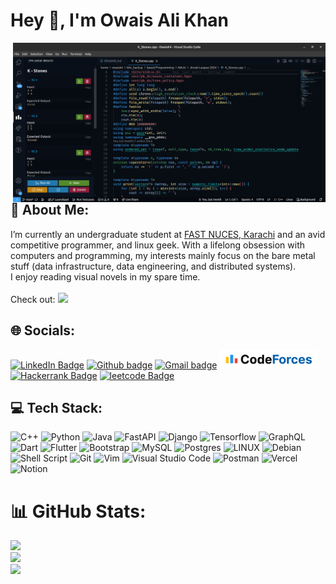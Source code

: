 # Hey 👋, I'm Owais Ali Khan
<!-- <img align="right" width=500 src="https://media1.tenor.com/m/WqCU11NnUVoAAAAC/anime-bandori.gif"/> -->
<img align="right" width=500 src="images/code.png"/>

## 💫 About Me:
I’m currently an undergraduate student at <a href="https://khi.nu.edu.pk/" > FAST NUCES, Karachi</a> and an avid competitive programmer, and linux geek. With a lifelong obsession with computers and programming, my interests mainly focus on the bare metal stuff (data infrastructure, data engineering, and distributed systems).<br />
I enjoy reading visual novels in my spare time.<br /><br />
Check out:
<a href="https://personalportfolio-nine-kappa.vercel.app/about"><img src="https://ziadoua.github.io/m3-Markdown-Badges/badges/MyPortfolio/myportfolio3.svg"></a>

## 🌐 Socials:
<p>
<a href=https://www.linkedin.com/in/owais-ali-khan-04933b238><img src="https://ziadoua.github.io/m3-Markdown-Badges/badges/LinkedIn/linkedin2.svg" alt="LinkedIn Badge"></a>
<a href=https://github.com/OwaisK4><img src="https://ziadoua.github.io/m3-Markdown-Badges/badges/Github/github3.svg" alt="Github badge"></a>
<a href=mailto:"owaisalikhan2003@gmail.com"><img src="https://ziadoua.github.io/m3-Markdown-Badges/badges/Gmail/gmail1.svg" alt="Gmail badge"></a>
<a href=https://codeforces.com/profile/snowden_03><img height="30" src="images/Component 2.svg" alt="Codeforces Badge"></a>
<a href=https://www.hackerrank.com/profile/owaisalikhan2003><img src="https://ziadoua.github.io/m3-Markdown-Badges/badges/HackerRank/hackerrank3.svg" alt="Hackerrank Badge"></a>
<a href=https://leetcode.com/u/OwaisK4><img src="https://ziadoua.github.io/m3-Markdown-Badges/badges/LeetCode/leetcode2.svg" alt="leetcode Badge"></a></p>

<!-- <h2>✒️ Recent Posts</h2>
<details>
    <summary>Explore</summary>
    <li><a target="_blank" href="https://medium.com/coinmonks/how-to-work-with-floating-points-in-solidity-how-to-calculate-amortizing-loans-in-solidity-cacfeaaa2b49">How to use Floating Points in Solidity? || How to Calculate Amortizing Loans in Solidity? — August 20, 2022</a></li>
    <li><a target="_blank" href="https://medium.com/@wahaj.javed02/acm-cys-intra-fast-ctf-challenges-67cafeb95f81">ACM Intra-Fast Capture The Flag Competition Writeup — March 20, 2023</a></li>
    <li><a target="_blank" href="https://medium.com/@wahaj.javed02/how-to-run-deepseek-r1-locally-on-windows-10-11-213200a1295a">How to run DeepSeek-r1 Locally — January 28, 2025</a></li>
</details>

[![PWC](https://img.shields.io/endpoint.svg?url=https://paperswithcode.com/badge/malware-classification-using-static/malware-classification-on-microsoft-malware)](https://paperswithcode.com/sota/malware-classification-on-microsoft-malware?p=malware-classification-using-static)

[![PWC](https://img.shields.io/endpoint.svg?url=https://paperswithcode.com/badge/recognition-of-sarcasms-in-tweets-based-on/information-retrieval-on-news-headlines)](https://paperswithcode.com/sota/information-retrieval-on-news-headlines?p=recognition-of-sarcasms-in-tweets-based-on) -->

## 💻 Tech Stack:
![C++](https://ziadoua.github.io/m3-Markdown-Badges/badges/C++/c++1.svg)
![Python](https://ziadoua.github.io/m3-Markdown-Badges/badges/Python/python3.svg)
![Java](https://ziadoua.github.io/m3-Markdown-Badges/badges/Java/java1.svg)
![FastAPI](https://ziadoua.github.io/m3-Markdown-Badges/badges/FastAPI/fastapi1.svg)
![Django](https://ziadoua.github.io/m3-Markdown-Badges/badges/Django/django1.svg)
![Tensorflow](https://ziadoua.github.io/m3-Markdown-Badges/badges/TensorFlow/tensorflow2.svg)
![GraphQL](https://ziadoua.github.io/m3-Markdown-Badges/badges/GraphQL/graphql1.svg)
![Dart](https://ziadoua.github.io/m3-Markdown-Badges/badges/Dart/dart2.svg)
![Flutter](https://ziadoua.github.io/m3-Markdown-Badges/badges/Flutter/flutter3.svg)
![Bootstrap](https://ziadoua.github.io/m3-Markdown-Badges/badges/Bootstrap/bootstrap1.svg)
![MySQL](https://ziadoua.github.io/m3-Markdown-Badges/badges/MySQL/mysql3.svg)
![Postgres](https://ziadoua.github.io/m3-Markdown-Badges/badges/PostgreSQL/postgresql1.svg)
![LINUX](https://ziadoua.github.io/m3-Markdown-Badges/badges/Linux/linux2.svg)
![Debian](https://ziadoua.github.io/m3-Markdown-Badges/badges/Debian/debian1.svg)
![Shell Script](https://ziadoua.github.io/m3-Markdown-Badges/badges/Shell/shell3.svg)
![Git](https://ziadoua.github.io/m3-Markdown-Badges/badges/Git/git1.svg)
![Vim](https://ziadoua.github.io/m3-Markdown-Badges/badges/Vim/vim3.svg)
![Visual Studio Code](https://ziadoua.github.io/m3-Markdown-Badges/badges/VisualStudioCode/visualstudiocode1.svg)
![Postman](https://ziadoua.github.io/m3-Markdown-Badges/badges/Postman/postman1.svg)
![Vercel](https://ziadoua.github.io/m3-Markdown-Badges/badges/Vercel/vercel1.svg)
![Notion](https://ziadoua.github.io/m3-Markdown-Badges/badges/Notion/notion1.svg)
# 📊 GitHub Stats:
![](https://github-readme-stats.vercel.app/api?username=OwaisK4&theme=gotham&hide_border=false&include_all_commits=true&count_private=true)<br/>
![](https://github-readme-streak-stats.herokuapp.com/?user=OwaisK4&theme=gotham&hide_border=false)<br/>
![](https://github-readme-stats.vercel.app/api/top-langs/?username=OwaisK4&theme=gotham&hide_border=false&include_all_commits=true&count_private=true&layout=compact)

<!-- Proudly created with GPRM ( https://gprm.itsvg.in ) -->
